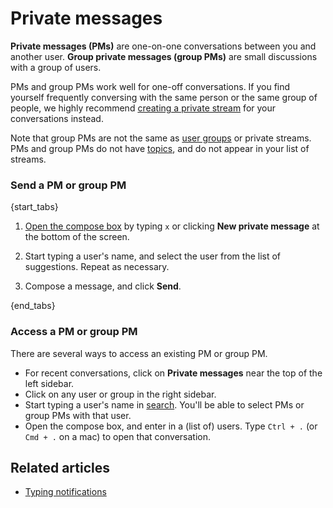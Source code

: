 # Private messages

**Private messages (PMs)** are one-on-one conversations between you and
another user. **Group private messages (group PMs)** are small
discussions with a group of users.

PMs and group PMs work well for one-off conversations. If you find yourself
frequently conversing with the same person or the same group of people, we
highly recommend [creating a private stream](/help/create-a-stream) for your
conversations instead.

Note that group PMs are not the same as [user groups](/help/user-groups) or private
streams. PMs and group PMs do not have
[topics](/help/streams-and-topics), and do not appear in your list of
streams.

### Send a PM or group PM

{start_tabs}

1. [Open the compose box](/help/open-the-compose-box) by typing `x` or clicking
   **New private message** at the bottom of the screen.

2. Start typing a user's name, and select the user from the list of
   suggestions. Repeat as necessary.

3. Compose a message, and click **Send**.

{end_tabs}

### Access a PM or group PM

There are several ways to access an existing PM or group PM.

* For recent conversations, click on **Private messages** near
  the top of the left sidebar.
* Click on any user or group in the right sidebar.
* Start typing a user's name in [search](/help/search-for-messages). You'll be
  able to select PMs or group PMs with that user.
* Open the compose box, and enter in a (list of) users. Type `Ctrl + .` (or
  `Cmd + .` on a mac) to open that conversation.

## Related articles

* [Typing notifications](/help/status-and-availability#typing-notifications)
